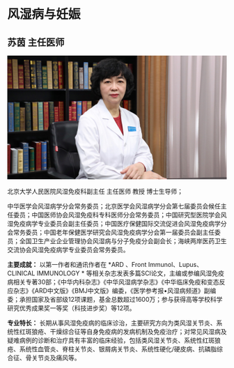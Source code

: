 # 风湿病与妊娠

## 苏茵 主任医师

![1678365305367](image/c01_22/1678365305367.png)

北京大学人民医院风湿免疫科副主任 主任医师 教授 博士生导师；

中华医学会风湿病学分会常务委员；北京医学会风湿病学分会第七届委员会候任主任委员；中国医师协会风湿免疫科专科医师分会常务委员；中国研究型医院学会风湿免疫病学专业委员会副主任委员；中国医疗保健国际交流促进会风湿免疫病学分会常务委员；中国老年保健医学研究会风湿免疫病学分会第一届委员会副主任委员；全国卫生产业企业管理协会风湿病与分子免疫分会副会长；海峡两岸医药卫生交流协会风湿免疫病学专业委员会常务委员。


**主要成就：** 以第一作者和通讯作者在 *ARD 、Front Immunol、Lupus、CLINICAL IMMUNOLOGY * 等相关杂志发表多篇SCI论文，主编或参编风湿免疫病相关专著30部；《中华内科杂志》《中华风湿病学杂志》《中华临床免疫和变态反应杂志》《ARD中文版》《BMJ中文版》编委，《医学参考报•风湿病频道》副编委；承担国家及省部级12项课题，基金总数超过1600万；参与获得高等学校科学研究优秀成果奖一等奖（科技进步奖）等12项。


**专业特长：** 长期从事风湿免疫病的临床诊治，主要研究方向为类风湿关节炎、系统性红斑狼疮、干燥综合征等自身免疫病的发病机制及免疫治疗；对常见风湿病及疑难病例的诊断和治疗具有丰富的临床经验，包括类风湿关节炎、系统性红斑狼疮、系统性血管炎、脊柱关节炎、银屑病关节炎、系统性硬化/硬皮病、抗磷脂综合征、骨关节炎及痛风等。
